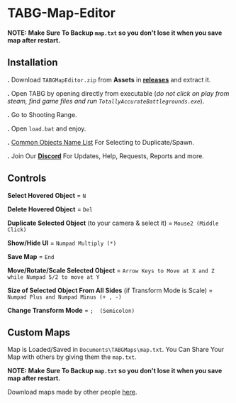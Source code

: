 # TABG-Map-Editor
**NOTE: Make Sure To Backup `map.txt` so you don't lose it when you save map after restart.**

## Installation
**.** Download `TABGMapEditor.zip` from **Assets** in [**releases**](https://github.com/JunaidIRF/TABG-Map-Editor/releases) and extract it.

**.** Open TABG by opening directly from executable (*do not click on play from steam, find game files and run `TotallyAccurateBattlegrounds.exe`*).

**.** Go to Shooting Range.

**.** Open `load.bat` and enjoy.

**.** [Common Objects Name List]() For Selecting to Duplicate/Spawn.

**.** Join Our [**Discord**](https://discord.gg/bbe2222WnT) For Updates, Help, Requests, Reports and more.

## Controls
**Select Hovered Object** = `N`

**Delete Hovered Object** = `Del`

**Duplicate Selected Object** (to your camera & select it) = `Mouse2 (Middle Click)`

**Show/Hide UI** = `Numpad Multiply (*)`

**Save Map** = `End`

**Move/Rotate/Scale Selected Object** = `Arrow Keys to Move at X and Z while Numpad 5/2 to move at Y`

**Size of Selected Object From All Sides** (if Transform Mode is Scale) = `Numpad Plus and Numpad Minus (+ , -)`

**Change Transform Mode** = `;  (Semicolon)`

## Custom Maps
Map is Loaded/Saved in `Documents\TABGMaps\map.txt`. 
You Can Share Your Map with others by giving them the `map.txt`.

**NOTE: Make Sure To Backup `map.txt` so you don't lose it when you save map after restart.**

Download maps made by other people [here](https://discord.gg/bbe2222WnT).
